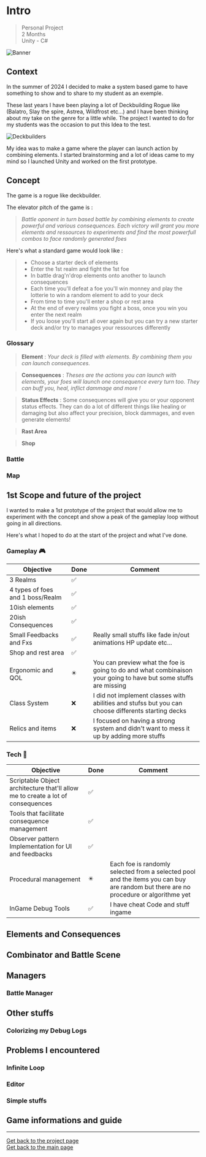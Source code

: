 # Intro
> Personal Project    
> 2 Months   
> Unity - C#  
 
![Banner](https://github.com/LouisViktorCeleyron/Portfolio/blob/master/Projects/Intro/Pictures/Banner.png)

## Context 

In the summer of 2024 I decided to make a system based game to have something to show and to share to my student as an exemple. 

These last years I have been playing a lot of Deckbuilding Rogue like (Balatro, Slay the spire, Astrea, Wildfrost etc...) and I have been thinking about my take on the genre for a little while. The project I wanted to do for my students was the occasion to put this Idea to the test. 

![Deckbuilders](https://github.com/LouisViktorCeleyron/Portfolio/blob/master/Projects/Intro/Pictures/Banner.png)

My idea was to make a game where the player can launch action by combining elements. I started brainstorming and a lot of ideas came to my mind so I launched Unity and worked on the first prototype. 


## Concept

The game is a rogue like deckbuilder. 

The elevator pitch of the game is : 

> *Battle oponent in turn based battle by combining elements to create powerful and various consequences. Each victory will grant you more elements and ressources to experiments and find the most powerfull combos to face randomly generated foes*

Here's what a standard game would look like :

> * Choose a starter deck of elements
> * Enter the 1st realm and fight the 1st foe 
> * In battle drag'n'drop elements onto another to launch consequences
> * Each time you'll defeat a foe you'll win monney and play the lotterie to win a random element to add to your deck
> * From time to time you'll enter a shop  or rest area
> * At the end of every realms you fight a boss, once you win you enter the next realm
> * If you loose you'll start all over again but you can try a new starter deck and/or try to manages your ressources differently


### Glossary

> **Element** : *Your deck is filled with elements. By combining them you can launch consequences.*

> **Consequences** :  *Theses are the actions you can launch with elements, your foes will launch one consequence every turn too. They can buff you, heal, inflict dammage and more !*

> **Status Effects** : Some consequences will give you or your opponent status effects. They can do a lot of different things like healing or damaging but also affect your precision, block dammages, and even generate elements!

> **Rast Area**

> **Shop**


### Battle

### Map

## 1st Scope and future of the project

I wanted to make a 1st prototype of the project that would allow me to experiment with the concept and show a peak of the gameplay loop without going in all directions.

Here's what I hoped to do at the start of the project and what I've done.

### Gameplay 🎮

|Objective|Done|Comment|
|---|---|---|
|3 Realms|✅||
|4 types of foes and 1 boss/Realm|✅||
|10ish elements|✅||
|20ish Consequences|✅||
|Small Feedbacks and Fxs|✅|Really small stuffs like fade in/out animations HP update etc...|
|Shop and rest area|✅|
|Ergonomic and QOL|✴️|You can preview what the foe is going to do and what combinaison your going to have but some stuffs are missing|
|Class System|❌|I did not implement classes with abilities and stufss but you can choose differents starting decks|
|Relics and items|❌|I focused on having a strong system and didn't want to mess it up by adding more stuffs|

### Tech 🔧

|Objective|Done|Comment|
|---|---|---|
|Scriptable Object architecture that'll allow me to create a lot of consequences|✅||
|Tools that facilitate consequence management|✅||
|Observer pattern Implementation for UI and feedbacks|✅||
|Procedural management |✴️|Each foe is randomly selected from a selected pool and the items you can buy are random but there are no procedure or algorithme yet|
|InGame Debug Tools|✅| I have cheat Code and stuff ingame





## Elements and Consequences
## Combinator and Battle Scene
## Managers
### Battle Manager
## Other stuffs
### Colorizing my Debug Logs
## Problems I encountered
### Infinite Loop
### Editor 
### Simple stuffs 

## Game informations and guide


***

[Get back to the project page](https://github.com/LouisViktorCeleyron/Portfolio/blob/master/Projects/MyProjects.md)  
[Get back to the main page](https://github.com/LouisViktorCeleyron/Portfolio/blob/master/README.md)
